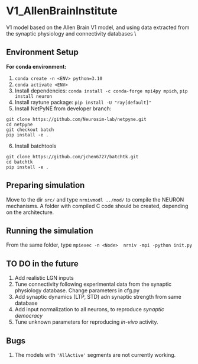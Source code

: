 # V1_AllenBrainInstitute
 V1 model based on the Allen Brain V1 model, and using data extracted from the synaptic physiology and connectivity databases \\

## Environment Setup

**For conda environment:**

1. `conda create -n <ENV> python=3.10`
2. `conda activate <ENV>`
3. Install dependencies: `conda install -c conda-forge mpi4py mpich`, `pip install neuron`
4. Install raytune package: `pip install -U "ray[default]"`
5. Install NetPyNE from developer branch: 
```
git clone https://github.com/Neurosim-lab/netpyne.git
cd netpyne
git checkout batch
pip install -e .
```
6. Install batchtools
```
git clone https://github.com/jchen6727/batchtk.git
cd batchtk
pip install -e .
``` 

## Preparing simulation

Move to the dir `src/` and type `nrnivmodl ../mod/` to compile the NEURON mechanisms. A folder with compiled C code 
should be created, depending on the architecture.

## Running the simulation

From the same folder, type `mpiexec -n <Node>  nrniv -mpi -python init.py`


## TO DO in the future

1. Add realistic LGN inputs
2. Tune connectivity following experimental data from the synaptic physiology database. Change parameters in cfg.py
3. Add synaptic dynamics (LTP, STD) adn synaptic strength from same database
4. Add input normalization to all neurons, to reproduce *synaptic democracy*
5. Tune unknown parameters for reproducing *in-vivo* activity.

## Bugs

1. The models with `'AllActive'` segments are not currently working.
